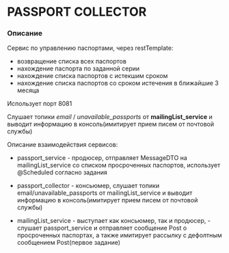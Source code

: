 # PASSPORT COLLECTOR

### Описание

Сервис по управлению паспортами, через restTemplate:
- возвращение списка всех паспортов
- нахождение паспорта по заданной серии
- нахождение списка паспортов с истекшим сроком
- нахождение списка паспортов со сроком истечения в ближайшие 3 месяца

Использует порт 8081

Слушает топики *email* / *unavailable_passports* от **mailingList_service** и выводит информацию в консоль(имитирует прием писем от почтовой службы)

Описание взаимодействия сервисов:

- passport_service - продюсер, отправляет MessageDTO на mailingList_service со списком просроченных паспортов, использует @Scheduled согласно задания

- passport_collector - консьюмер, слушает топики email/unavailable_passports от mailingList_service и выводит информацию в консоль(имитирует прием писем от почтовой службы)

- mailingList_service - выступает как консьюмер, так и продюсер, - слушает passport_service и отправляет сообщение Post о просроченных паспортах, а также имитирует рассылку с дефолтным сообщением Post(первое задание)






